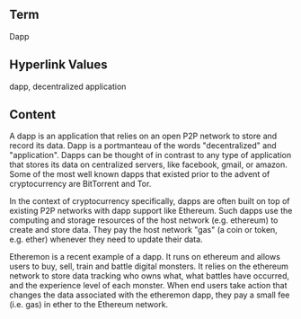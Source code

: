 ## Term

Dapp

## Hyperlink Values

dapp, decentralized application

## Content

A dapp is an application that relies on an open P2P network to store and record its data. Dapp is a portmanteau of the words "decentralized" and "application". Dapps can be thought of in contrast to any type of application that stores its data on centralized servers, like facebook, gmail, or amazon. Some of the most well known dapps that existed prior to the advent of cryptocurrency are BitTorrent and Tor. 

In the context of cryptocurrency specifically, dapps are often built on top of existing P2P networks with dapp support like Ethereum. Such dapps use the computing and storage resources of the host network (e.g. ethereum) to create and store data. They pay the host network "gas" (a coin or token, e.g. ether) whenever they need to update their data.

Etheremon is a recent example of a dapp. It runs on ethereum and allows users to buy, sell, train and battle digital monsters. It relies on the ethereum network to store data tracking who owns what, what battles have occurred, and the experience level of each monster. When end users take action that changes the data associated with the etheremon dapp, they pay a small fee (i.e. gas) in ether to the Ethereum network.


